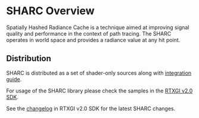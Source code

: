 # SHARC Overview
Spatially Hashed Radiance Cache is a technique aimed at improving signal quality and performance in the context of path tracing. The SHARC operates in world space and provides a radiance value at any hit point.
 
## Distribution
SHARC is distributed as a set of shader-only sources along with [integration guide][SharcIntegrationGuide].

For usage of the SHARC library please check the samples in the [RTXGI v2.0 SDK][RTXGI2].

See the [changelog][Changelog] in RTXGI v2.0 SDK for the latest SHARC changes.


[SharcIntegrationGuide]: ./docs/Integration.md
[RTXGI2]: https://github.com/NVIDIAGameWorks/RTXGI/tree/main
[Changelog]: https://github.com/NVIDIAGameWorks/RTXGI/blob/main/Changelog.md

